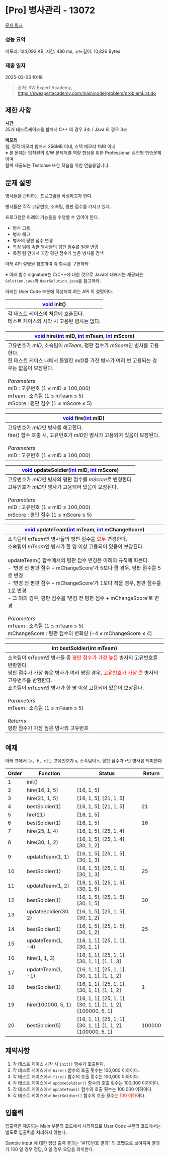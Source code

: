# [Pro] 병사관리 - 13072

[문제 링크](https://swexpertacademy.com/main/code/problem/problemDetail.do?contestProbId=AXxODdXKQAADFASZ)

### 성능 요약

메모리: 124,092 KB, 시간: 480 ms, 코드길이: 10,826 Bytes

### 제출 일자

2025-03-06 10:18



> 출처: SW Expert Academy, https://swexpertacademy.com/main/code/problem/problemList.do



## 제한 사항

**시간**  
25개 테스트케이스를 합쳐서 C++ 의 경우 3초 / Java 의 경우 3초

**메모리**  
힙, 정적 메모리 합쳐서 256MB 이내, 스택 메모리 1MB 이내  
※ 본 문제는 임직원의 S/W 문제해결 역량 향상을 위한 Professional 실전형 연습문제이며  
함께 제공되는 Testcase 또한 학습을 위한 연습용입니다.

## 문제 설명

병사들을 관리하는 프로그램을 작성하고자 한다.

병사들은 각각 고유번호, 소속팀, 평판 점수를 가지고 있다.

프로그램은 아래의 기능들을 수행할 수 있어야 한다.

- 병사 고용
- 병사 해고
- 병사의 평판 점수 변경
- 특정 팀에 속한 병사들의 평판 점수를 일괄 변경
- 특정 팀 안에서 가장 평판 점수가 높은 병사를 검색

아래 API 설명을 참조하여 각 함수를 구현하라.

※ 아래 함수 signature는 C/C++에 대한 것으로 Java에 대해서는 제공되는 `Solution.java`와 `UserSolution.java`를 참고하라.

아래는 User Code 부분에 작성해야 하는 API 의 설명이다.

| **<span style="color:blue">void</span> init()**                                     |
| ----------------------------------------------------------------------------------- |
| 각 테스트 케이스의 처음에 호출된다. <br>테스트 케이스의 시작 시 고용된 병사는 없다. |

| **<span style="color:blue">void</span> hire(<span style="color:blue">int</span> mID, <span style="color:blue">int</span> mTeam, <span style="color:blue">int</span> mScore)**                                                                                                                                   |
| --------------------------------------------------------------------------------------------------------------------------------------------------------------------------------------------------------------------------------------------------------------------------------------------------------------- |
| 고유번호가 _mID_, 소속팀이 _mTeam_, 평판 점수가 *mScore*인 병사를 고용한다. <br>한 테스트 케이스 내에서 동일한 *mID*를 가진 병사가 여러 번 고용되는 경우는 없음이 보장된다. <br><br>_Parameters_<br>mID : 고유번호 (1 ≤ mID ≤ 100,000)<br>mTeam : 소속팀 (1 ≤ mTeam ≤ 5)<br>mScore : 평판 점수 (1 ≤ mScore ≤ 5) |

| **<span style="color:blue">void</span> fire(<span style="color:blue">int</span> mID)**                                                                                      |
| --------------------------------------------------------------------------------------------------------------------------------------------------------------------------- |
| 고유번호가 *mID*인 병사를 해고한다. <br>fire() 함수 호출 시, 고유번호가 *mID*인 병사가 고용되어 있음이 보장된다. <br><br>_Parameters_<br>mID : 고유번호 (1 ≤ mID ≤ 100,000) |

| **<span style="color:blue">void</span> updateSoldier(<span style="color:blue">int</span> mID, <span style="color:blue">int</span> mScore)**                                                                          |
| -------------------------------------------------------------------------------------------------------------------------------------------------------------------------------------------------------------------- |
| 고유번호가 *mID*인 병사의 평판 점수를 *mScore*로 변경한다. <br>고유번호가 *mID*인 병사가 고용되어 있음이 보장된다. <br><br>_Parameters_<br>mID : 고유번호 (1 ≤ mID ≤ 100,000)<br>mScore : 평판 점수 (1 ≤ mScore ≤ 5) |

| **<span style="color:blue">void</span> updateTeam(<span style="color:blue">int</span> mTeam, <span style="color:blue">int</span> mChangeScore)**                                                                                                                                                                                                                                                                                                                                                                                                                                          |
| ----------------------------------------------------------------------------------------------------------------------------------------------------------------------------------------------------------------------------------------------------------------------------------------------------------------------------------------------------------------------------------------------------------------------------------------------------------------------------------------------------------------------------------------------------------------------------------------- |
| 소속팀이 *mTeam*인 병사들의 평판 점수를 <span style="color:red">모두</span> 변경한다. <br>소속팀이 *mTeam*인 병사가 한 명 이상 고용되어 있음이 보장된다. <br><br>updateTeam() 함수에서의 평판 점수 변경은 아래의 규칙에 따른다.<br>- ‘변경 전 평판 점수 + mChangeScore’가 5보다 클 경우, 평판 점수를 5로 변경<br>- ‘변경 전 평판 점수 + mChangeScore’가 1보다 작을 경우, 평판 점수를 1로 변경<br>- 그 외의 경우, 평판 점수를 ‘변경 전 평판 점수 + mChangeScore’로 변경<br><br>_Parameters_<br>mTeam : 소속팀 (1 ≤ mTeam ≤ 5)<br>mChangeScore : 평판 점수의 변화량 (-4 ≤ mChangeScore ≤ 4) |

| **int bestSoldier(int mTeam)**                                                                                                                                                                                                                                                                                                                                                                                                   |
| -------------------------------------------------------------------------------------------------------------------------------------------------------------------------------------------------------------------------------------------------------------------------------------------------------------------------------------------------------------------------------------------------------------------------------- |
| 소속팀이 *mTeam*인 병사들 중 <span style="color:red">평판 점수가 가장 높은</span> 병사의 고유번호를 반환한다. <br>평판 점수가 가장 높은 병사가 여러 명일 경우, <span style="color:red">고유번호가 가장 큰</span> 병사의 고유번호를 반환한다. <br>소속팀이 *mTeam*인 병사가 한 명 이상 고용되어 있음이 보장된다. <br><br>_Parameters_<br>mTeam : 소속팀 (1 ≤ mTeam ≤ 5)<br><br>_Returns_<br>평판 점수가 가장 높은 병사의 고유번호 |

## 예제

아래 표에서 `[a, b, c]`는 고유번호가 `a`, 소속팀이 `b`, 평판 점수가 `c`인 병사를 의미한다.

| Order | Function             | Status                                                        | Return |
| ----- | -------------------- | ------------------------------------------------------------- | ------ |
| 1     | init()               |                                                               |        |
| 2     | hire(16, 1, 5)       | [16, 1, 5]                                                    |        |
| 3     | hire(21, 1, 5)       | [16, 1, 5], [21, 1, 5]                                        |        |
| 4     | bestSoldier(1)       | [16, 1, 5], [21, 1, 5]                                        | 21     |
| 5     | fire(21)             | [16, 1, 5]                                                    |        |
| 6     | bestSoldier(1)       | [16, 1, 5]                                                    | 16     |
| 7     | hire(25, 1, 4)       | [16, 1, 5], [25, 1, 4]                                        |        |
| 8     | hire(30, 1, 2)       | [16, 1, 5], [25, 1, 4], [30, 1, 2]                            |        |
| 9     | updateTeam(1, 1)     | [16, 1, 5], [25, 1, 5], [30, 1, 3]                            |        |
| 10    | bestSoldier(1)       | [16, 1, 5], [25, 1, 5], [30, 1, 3]                            | 25     |
| 11    | updateTeam(1, 2)     | [16, 1, 5], [25, 1, 5], [30, 1, 5]                            |        |
| 12    | bestSoldier(1)       | [16, 1, 5], [25, 1, 5], [30, 1, 5]                            | 30     |
| 13    | updateSoldier(30, 2) | [16, 1, 5], [25, 1, 5], [30, 1, 2]                            |        |
| 14    | bestSoldier(1)       | [16, 1, 5], [25, 1, 5], [30, 1, 2]                            | 25     |
| 15    | updateTeam(1, -4)    | [16, 1, 1], [25, 1, 1], [30, 1, 1]                            |        |
| 16    | hire(1, 1, 3)        | [16, 1, 1], [25, 1, 1], [30, 1, 1], [1, 1, 3]                 |        |
| 17    | updateTeam(1, -1)    | [16, 1, 1], [25, 1, 1], [30, 1, 1], [1, 1, 2]                 |        |
| 18    | bestSoldier(1)       | [16, 1, 1], [25, 1, 1], [30, 1, 1], [1, 1, 2]                 | 1      |
| 19    | hire(100000, 5, 1)   | [16, 1, 1], [25, 1, 1], [30, 1, 1], [1, 1, 2], [100000, 5, 1] |        |
| 20    | bestSoldier(5)       | [16, 1, 1], [25, 1, 1], [30, 1, 1], [1, 1, 2], [100000, 5, 1] | 100000 |

## 제약사항

1. 각 테스트 케이스 시작 시 `init()` 함수가 호출된다.
2. 각 테스트 케이스에서 `hire()` 함수의 호출 횟수는 100,000 이하이다.
3. 각 테스트 케이스에서 `fire()` 함수의 호출 횟수는 100,000 이하이다.
4. 각 테스트 케이스에서 `updateSoldier()` 함수의 호출 횟수는 100,000 이하이다.
5. 각 테스트 케이스에서 `updateTeam()` 함수의 호출 횟수는 100,000 이하이다.
6. 각 테스트 케이스에서 `bestSoldier()` 함수의 호출 횟수는 <span style="color:red">100 이하</span>이다.

## 입출력

입출력은 제공되는 Main 부분의 코드에서 처리하므로 User Code 부분의 코드에서는 별도로 입출력을 처리하지 않는다.

Sample input 에 대한 정답 출력 결과는 “#TC번호 결과” 의 포맷으로 보여지며 결과가 100 일 경우 정답, 0 일 경우 오답을 의미한다.

